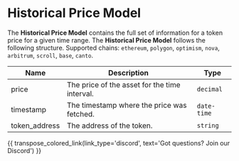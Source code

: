 # Historical Price Model
The **Historical Price Model** contains the full set of information for a token price for a given time range. The **Historical Price Model** follows the following structure. Supported chains: `ethereum`, `polygon`, `optimism`, `nova`, `arbitrum`, `scroll`, `base`, `canto`.


| Name                    | Description                                                                                               | Type           |
| ------------------------| --------------------------------------------------------------------------------------------------------- | -------------- |
| price                | The price of the asset for the time interval.	                                                          | `decimal`       |
| timestamp                   | The timestamp where the price was fetched.	                                                          | `date-time`       |
| token_address                | The address of the token.	                                                      | `string`      |


{{ transpose_colored_link(link_type='discord', text='Got questions?  Join our Discord') }}
